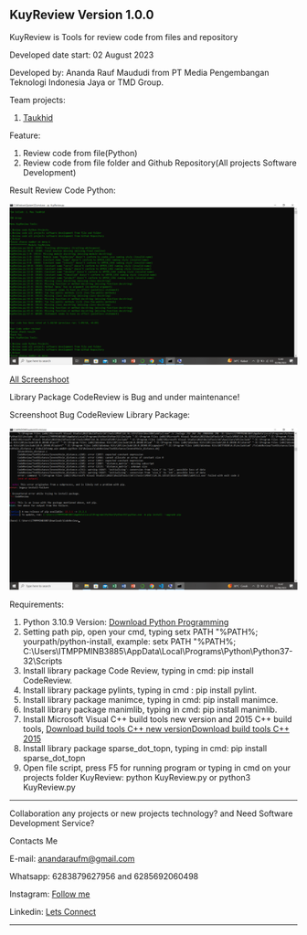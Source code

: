 KuyReview
Version 1.0.0
----------------------------------------------------------------------------------------------------------------------------------------------------------------------

KuyReview is Tools for review code from files and repository

Developed date start: 02 August 2023

Developed by: Ananda Rauf Maududi from PT Media Pengembangan Teknologi Indonesia Jaya or TMD Group.

Team projects:
1. [Taukhid](https://www.github.com/samCukid)

Feature:
1. Review code from file(Python)
2. Review code from file folder and Github Repository(All projects Software Development)

Result Review Code Python:

![alt text](https://raw.githubusercontent.com/AnandaRauf/KuyReview/main/Screenshoot/ss8.png)

[All Screenshoot]("https://github.com/AnandaRauf/KuyReview/tree/main/Screenshoot")

Library Package CodeReview is Bug and under maintenance!

Screenshoot Bug CodeReview Library Package:

![alt text](https://raw.githubusercontent.com/AnandaRauf/KuyReview/main/Screenshoot/ss6.png)

Requirements:
1. Python 3.10.9 Version: [Download Python Programming](https://www.python.org/downloads/release/python-3109/)
2. Setting path pip, open your cmd, typing setx PATH "%PATH%; yourpath/python-install, example: setx PATH "%PATH%; C:\Users\ITMPPMINB3885\AppData\Local\Programs\Python\Python37-32\Scripts 
3. Install library package Code Review, typing in cmd: pip install CodeReview.
4. Install library package pylints, typing in cmd : pip install pylint.
5. Install library package manimce, typing in cmd: pip install manimce.
6. Install library package manimlib, typing in cmd: pip install manimlib.
7. Install Microsoft Visual C++ build tools new version and 2015 C++ build tools, [Download build tools C++ new version](https://visualstudio.microsoft.com/visual-cpp-build-tools/)[Download build tools C++ 2015](https://go.microsoft.com/fwlink/?LinkId=691126)
8. Install library package sparse_dot_topn, typing in cmd: pip install sparse_dot_topn
9. Open file script, press F5 for running program or typing in cmd on your projects folder KuyReview: python KuyReview.py or python3 KuyReview.py

----------------------------------------------------------------------------------------------------------------------------------------------------------------------

Collaboration any projects or new projects technology? and Need Software Development Service?

Contacts Me

E-mail: anandaraufm@gmail.com

Whatsapp: 6283879627956 and 6285692060498

Instagram: [Follow me](https://www.instagram.com/anandaraufm)

Linkedin: [Lets Connect](https://www.linkedin.com/in/ananda-rauf-maududi)

--------------------------------------------------------------------------------------------------------------------------------------------------------------------



